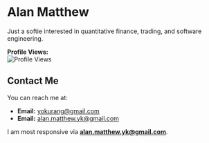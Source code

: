 # Alan Matthew

Just a softie interested in quantitative finance, trading, and software engineering.

**Profile Views:**  
![Profile Views](https://komarev.com/ghpvc/?username=yokurang&color=brightgreen)

## Contact Me

You can reach me at:

- **Email:** [yokurang@gmail.com](mailto:yokurang@gmail.com)
- **Email:** [alan.matthew.yk@gmail.com](mailto:alan.matthew.yk@gmail.com)

I am most responsive via **alan.matthew.yk@gmail.com**.

